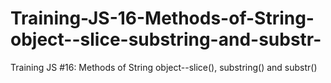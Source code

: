 # Training-JS-16-Methods-of-String-object--slice-substring-and-substr-
Training JS #16: Methods of String object--slice(), substring() and substr()

